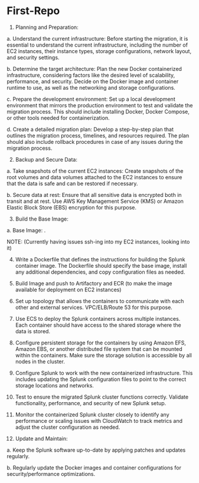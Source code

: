 # First-Repo
1. Planning and Preparation:

a. Understand the current infrastructure: Before starting the migration, it is essential to understand the current infrastructure, including the number of EC2 instances, their instance types, storage configurations, network layout, and security settings.

b. Determine the target architecture: Plan the new Docker containerized infrastructure, considering factors like the desired level of scalability, performance, and security. Decide on the Docker image and container runtime to use, as well as the networking and storage configurations.

c. Prepare the development environment: Set up a local development environment that mirrors the production environment to test and validate the migration process. This should include installing Docker, Docker Compose, or other tools needed for containerization.

d. Create a detailed migration plan: Develop a step-by-step plan that outlines the migration process, timelines, and resources required. The plan should also include rollback procedures in case of any issues during the migration process.

2. Backup and Secure Data:

a. Take snapshots of the current EC2 instances: Create snapshots of the root volumes and data volumes attached to the EC2 instances to ensure that the data is safe and can be restored if necessary.

b. Secure data at rest: Ensure that all sensitive data is encrypted both in transit and at rest. Use AWS Key Management Service (KMS) or Amazon Elastic Block Store (EBS) encryption for this purpose.

3. Build the Base Image:

a. Base Image: .

NOTE: (Currently having issues ssh-ing into my EC2 instances, looking into it)

4. Write a Dockerfile that defines the instructions for building the Splunk container image. The Dockerfile should specify the base image, install any additional dependencies, and copy configuration files as needed.

5. Build Image and push to Artifactory and ECR (to make the image available for deployment on EC2 instances)

6. Set up topology that allows the containers to communicate with each other and external services. VPC/ELB/Route 53 for this purpose.

7.  Use ECS to deploy the Splunk containers across multiple instances. Each container should have access to the shared storage where the data is stored.

8. Configure persistent storage for the containers by using Amazon EFS, Amazon EBS, or another distributed file system that can be mounted within the containers. Make sure the storage solution is accessible by all nodes in the cluster.

9. Configure Splunk to work with the new containerized infrastructure. This includes updating the Splunk configuration files to point to the correct storage locations and networks.

10. Test to ensure the migrated Splunk cluster functions correctly. Validate functionality, performance, and security of new Splunk setup.

11. Monitor the containerized Splunk cluster closely to identify any performance or scaling issues with CloudWatch to track metrics and adjust the cluster configuration as needed.

12. Update and Maintain:

a. Keep the Splunk software up-to-date by applying patches and updates regularly.

b. Regularly update the Docker images and container configurations for security/performance optimizations.
